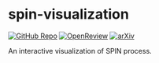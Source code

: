 # spin-visualization
[![GitHub Repo](https://img.shields.io/badge/GitHub-Repo-blue.svg?logo=github)](https://github.com/difanj0713/Sparsify-then-Classify/tree/main)
[![OpenReview](https://img.shields.io/badge/OpenReview-ACL_2024_Findings-8c1b13.svg?logo=openreview)](https://openreview.net/forum?id=O8r3h6Oo4Q)
[![arXiv](https://img.shields.io/badge/arXiv-2311.15983-b31b1b.svg?logo=arxiv)](https://arxiv.org/abs/2311.15983)

An interactive visualization of SPIN process.
